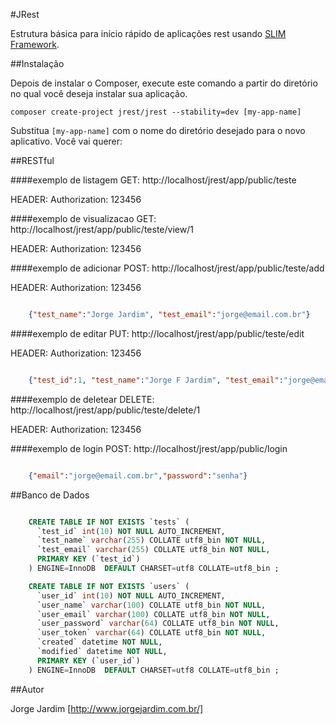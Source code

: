 #JRest

Estrutura básica para início rápido de aplicações rest usando [SLIM Framework](https://github.com/codeguy/Slim).

##Instalação

Depois de instalar o Composer, execute este comando a partir do diretório no qual você deseja instalar sua aplicação.

    composer create-project jrest/jrest --stability=dev [my-app-name]

Substitua <code>[my-app-name]</code> com o nome do diretório desejado para o novo aplicativo. Você vai querer:

##RESTful

####exemplo de listagem
GET: http://localhost/jrest/app/public/teste

HEADER: Authorization: 123456

####exemplo de visualizacao
GET: http://localhost/jrest/app/public/teste/view/1

HEADER: Authorization: 123456

####exemplo de adicionar
POST: http://localhost/jrest/app/public/teste/add

HEADER: Authorization: 123456

```json

    {"test_name":"Jorge Jardim", "test_email":"jorge@email.com.br"}

```

####exemplo de editar
PUT: http://localhost/jrest/app/public/teste/edit

HEADER: Authorization: 123456

```json

    {"test_id":1, "test_name":"Jorge F Jardim", "test_email":"jorge@email.com.br"}

```

####exemplo de deletear
DELETE: http://localhost/jrest/app/public/teste/delete/1

HEADER: Authorization: 123456

####exemplo de login
POST: http://localhost/jrest/app/public/login

```json

    {"email":"jorge@email.com.br","password":"senha"}

```

##Banco de Dados

```sql

    CREATE TABLE IF NOT EXISTS `tests` (
      `test_id` int(10) NOT NULL AUTO_INCREMENT,
      `test_name` varchar(255) COLLATE utf8_bin NOT NULL,
      `test_email` varchar(255) COLLATE utf8_bin NOT NULL,
      PRIMARY KEY (`test_id`)
    ) ENGINE=InnoDB  DEFAULT CHARSET=utf8 COLLATE=utf8_bin ;

    CREATE TABLE IF NOT EXISTS `users` (
      `user_id` int(10) NOT NULL AUTO_INCREMENT,
      `user_name` varchar(100) COLLATE utf8_bin NOT NULL,
      `user_email` varchar(100) COLLATE utf8_bin NOT NULL,
      `user_password` varchar(64) COLLATE utf8_bin NOT NULL,
      `user_token` varchar(64) COLLATE utf8_bin NOT NULL,
      `created` datetime NOT NULL,
      `modified` datetime NOT NULL,
      PRIMARY KEY (`user_id`)
    ) ENGINE=InnoDB  DEFAULT CHARSET=utf8 COLLATE=utf8_bin ;

```

##Autor

Jorge Jardim [http://www.jorgejardim.com.br/]